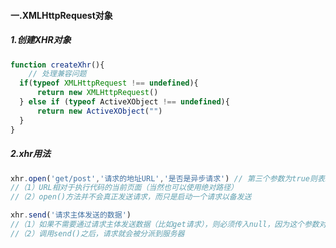 #### 一.XMLHttpRequest对象

##### 1.创建XHR对象

```javascript
function createXhr(){
    // 处理兼容问题
  if(typeof XMLHttpRequest !== undefined){
      return new XMLHttpRequest()
  } else if (typeof ActiveXObject !== undefined){
      return new ActiveXObject("")
  }
}
```

##### 2.xhr用法

```javascript
xhr.open('get/post','请求的地址URL','是否是异步请求') // 第三个参数为true则表示为异步请求,如果为false则为同步请求，需要等到服务器响应之后在执行剩下的代码
//（1）URL相对于执行代码的当前页面（当然也可以使用绝对路径） 
//（2）open()方法并不会真正发送请求，而只是启动一个请求以备发送

xhr.send('请求主体发送的数据')
//（1）如果不需要通过请求主体发送数据（比如get请求），则必须传入null，因为这个参数对有些浏览器来说是必需的 
//（2）调用send()之后，请求就会被分派到服务器
```

